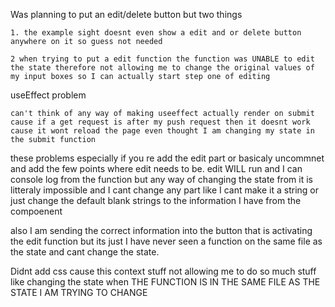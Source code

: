 Was planning to put an edit/delete button but two things

    1. the example sight doesnt even show a edit and or delete button anywhere on it so guess not needed

    2 when trying to put a edit function the function was UNABLE to edit the state therefore not allowing me to change the original values of my input boxes so I can actually start step one of editing

useEffect problem

    can't think of any way of making useeffect actually render on submit cause if a get request is after my push request then it doesnt work cause it wont reload the page even thought I am changing my state in the submit function

these problems especially if you re add the edit part or basicaly uncommnet and add the few points where edit needs to be. edit WILL run and I can console log from the function but any way of changing the state from it is litteraly impossible and I cant change any part like I cant make it a string or just change the default blank strings to the information I have from the compoenent

also I am sending the correct information into the button that is activating the edit function but its just I have never seen a function on the same file as the state and cant change the state.

Didnt add css cause this context stuff not allowing me to do so much stuff like changing the state when THE FUNCTION IS IN THE SAME FILE AS THE STATE I AM TRYING TO CHANGE